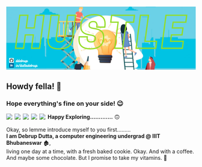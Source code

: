 
![Header](https://github.com/ddebrup/ddebrup/blob/master/ddebrup.png?raw=true)
<br>

## Howdy fella! 👋
### Hope everything's fine on your side! 😉
**Happy Exploring.............** 🙃
<a href="https://www.linkedin.com/in/duttadebrup/">
  <img align="left" width="22px" src="https://cdn.jsdelivr.net/npm/simple-icons@v3/icons/linkedin.svg" />
</a>
<a href="mailto:b518020@iiit-bh.ac.in">
  <img align="left" width="22px" src="https://cdn.jsdelivr.net/npm/simple-icons@v3/icons/gmail.svg" />
</a>
<a href="https://www.twitter.com/ddebrup">
  <img align="left" width="22px" src="https://cdn.jsdelivr.net/npm/simple-icons@v3/icons/twitter.svg" />
</a>
<a href="https://www.facebook.com/debrupdutta39">
  <img align="left" width="22px" src="https://cdn.jsdelivr.net/npm/simple-icons@v3/icons/facebook.svg" />
</a>
<a href="https://t.me/Deb_rup">
  <img align="left" width="22px" src="https://cdn.jsdelivr.net/npm/simple-icons@v3/icons/telegram.svg" />
</a>
<br />
<br />
Okay, so lemme introduce myself to you first.........
<br />
**I am Debrup Dutta, a computer engineering undergrad @ IIIT Bhubaneswar** 🏚️,
<br />
living one day at a time, with a fresh baked cookie. Okay.  And with a coffee.  And maybe some chocolate. But I promise to take my vitamins. 🤪
<!--
**ddebrup/ddebrup** is a ✨ _special_ ✨ repository because its `README.md` (this file) appears on your GitHub profile.

Here are some ideas to get you started:

- 🔭 I’m currently working on ...
- 🌱 I’m currently learning ...
- 👯 I’m looking to collaborate on ...
- 🤔 I’m looking for help with ...
- 💬 Ask me about ...
- 📫 How to reach me: ...
- 😄 Pronouns: ...
- ⚡ Fun fact: ...
-->
